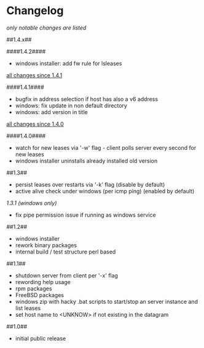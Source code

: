 # Changelog
  
*only notable changes are listed*  

##1.4.x##

####1.4.2####

- windows installer: add fw rule for lsleases

[all changes since 1.4.1](https://github.com/j-keck/lsleases/compare/1.4.1...1.4.2)

####1.4.1####
- bugfix in address selection if host has also a v6 address
- windows: fix update in non default directory
- windows: add version in title

[all changes since 1.4.0](https://github.com/j-keck/lsleases/compare/1.4.0...1.4.1)

####1.4.0####
- watch for new leases via '-w' flag - client polls server every second for new leases
- windows installer uninstalls already installed old version

##1.3##
- persist leases over restarts via '-k' flag (disable by default)
- active alive check under windows (per icmp ping) (enabled by default)

*1.3.1 (windows only)*

  - fix pipe permission issue if running as windows service
 
##1.2##
- windows installer
- rework binary packages
- internal build / test structure perl based

##1.1##
- shutdown server from client per '-x' flag
- rewording help usage
- rpm packages
- FreeBSD packages
- windows zip with hacky .bat scripts to start/stop an server instance and list leases
- set host name to \<UNKNOW\> if not existing in the datagram
  
##1.0##
- initial public release

